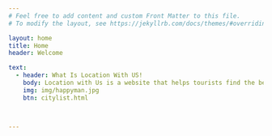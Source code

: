 ```yaml
---
# Feel free to add content and custom Front Matter to this file.
# To modify the layout, see https://jekyllrb.com/docs/themes/#overriding-theme-defaults

layout: home
title: Home
header: Welcome

text:
  - header: What Is Location With US!
    body: Location with Us is a website that helps tourists find the best places for their holidays. Acting as a digital tour guide, it provides curated recommendations, travel tips, and essential details on top attractions, hidden gems, and activities, making it easy to plan an unforgettable vacation.
    img: img/happyman.jpg
    btn: citylist.html



---
```


